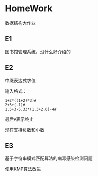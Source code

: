 # HomeWork
数据结构大作业

## E1

图书馆管理系统，没什么好介绍的

## E2

中缀表达式求值

输入格式：

```
1+2*((1+2)*3)#
2+3+(-1)#   
1.5+3-5.33*(1.3+2.6)-4#
```

最后`#`表示终止

现在支持负数和小数

## E3

基于字符串模式匹配算法的病毒感染检测问题

使用KMP算法改进
